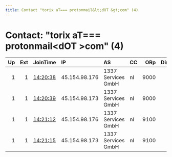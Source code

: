 ```yaml
---
title: Contact "torix aT=== protonmail&lt;dOT &gt;com" (4)
---
```


# Contact: "torix aT=== protonmail&lt;dOT &gt;com" (4)

|   Up |   Ext | JoinTime                                                                                              | IP            | AS                 | CC   |   ORp |   Dirp | OS    | Version   | Nickname   |   eFamMembers |
|-----:|------:|:------------------------------------------------------------------------------------------------------|:--------------|:-------------------|:-----|------:|-------:|:------|:----------|:-----------|--------------:|
|    1 |     1 | [14:20:38](https://nusenu.github.io/OrNetStats/w/relay/9EF49A075A79F657708F5EE00B05CE7B0B79DA35.html) | 45.154.98.176 | 1337 Services GmbH | nl   |  9000 |      0 | Linux | 0.4.7.7   | Aramis     |             7 |
|    1 |     1 | [14:20:39](https://nusenu.github.io/OrNetStats/w/relay/17F41F8DAFA4B36AAB10E202ABA14601AAE1D616.html) | 45.154.98.173 | 1337 Services GmbH | nl   |  9000 |      0 | Linux | 0.4.7.7   | Aramis     |             7 |
|    1 |     1 | [14:21:12](https://nusenu.github.io/OrNetStats/w/relay/A549E57FC2A060FA20051537E6738B3ED5B98463.html) | 45.154.98.176 | 1337 Services GmbH | nl   |  9100 |      0 | Linux | 0.4.7.7   | Aramis     |             7 |
|    1 |     1 | [14:21:15](https://nusenu.github.io/OrNetStats/w/relay/359C5231AC2452D365B64A23C27817A1DFEE56B4.html) | 45.154.98.173 | 1337 Services GmbH | nl   |  9100 |      0 | Linux | 0.4.7.7   | Aramis     |             7 |
